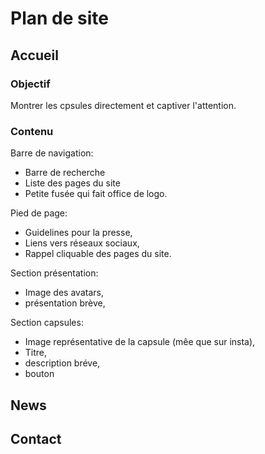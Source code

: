 # Plan de site

## Accueil

### Objectif

Montrer les cpsules directement et captiver l'attention.

### Contenu

Barre de navigation:

- Barre de recherche
- Liste des pages du site
- Petite fusée qui fait office de logo.

Pied de page:

- Guidelines pour la presse,
- Liens vers réseaux sociaux,
- Rappel cliquable des pages du site.

Section présentation:

- Image des avatars,
- présentation brève,

Section capsules:

- Image représentative de la capsule (mêe que sur insta),
- Titre,
- description bréve,
- bouton

## News

## Contact
